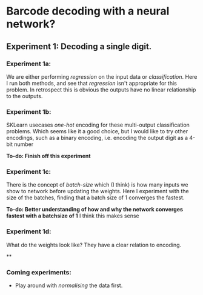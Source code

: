 # Barcode decoding with a neural network?


## Experiment 1: Decoding a single digit.

### Experiment 1a:

We are either performing *regression* on the input data or *classification*.
Here I run both methods, and see that *regression* isn't appropriate for this problem.
In retrospect this is obvious the outputs have no linear relationship to the outputs.

### Experiment 1b:

SKLearn usecases *one-hot* encoding for these multi-output classification problems. Which seems like it a good choice, but I would like to try other encodings, such as a binary encoding, i.e. encoding the output digit as a 4-bit number

**To-do: Finish off this experiment**
### Experiment 1c:

There is the concept of *batch-size* which (I think) is how many inputs we show to network before updating the weights.
Here I experiment with the size of the batches, finding that a batch size of 1 converges the fastest.

**To-do:  Better understanding of how and why the network converges fastest with a batchsize of 1**
I think this makes sense

### Experiment 1d:

What do the weights look like?
They have a clear relation to encoding.

**

### Coming experiments:

- Play around with *normalising* the data first.
